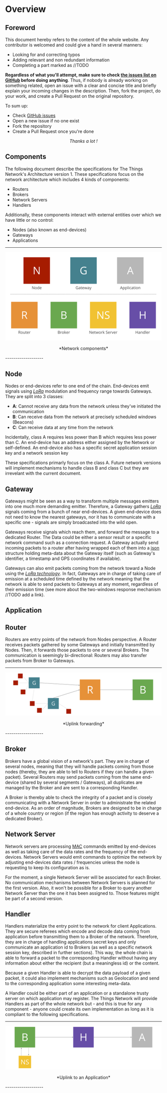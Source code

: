 Overview
========

## Foreword

This document hereby refers to the content of the whole website. Any contributor is welcomed
and could give a hand in several manners:

- Looking for and correcting typos
- Adding relevant and non redundant information
- Completing a part marked as //TODO

**Regardless of what you'll attempt, make sure to check [the issues list on
GitHub][github_issues] before doing anything**. Thus, if nobody is already working on something
related, open an issue with a clear and concise title and briefly explain your incoming changes
in the description. Then, fork the project, do your work, and create a Pull Request on the
original repository. 

To sum up:

- Check [GitHub issues][github_issues]
- Open a new issue if no one exist
- Fork the repository
- Create a Pull Request once you're done

*<p align="center">Thanks a lot !</p>*

## Components

The following document describe the specifications for The Things Network's Architecture
version 1. These specifications focus on the network architecture which includes 4 kinds of
components:

- Routers 
- Brokers
- Network Servers
- Handlers

Additionally, these components interact with external entities over which we have little or no control:

- Nodes (also known as end-devices)
- Gateways
- Applications

-------------------
![overview](img/overview.svg)
<p align="center">*Network components*</p>
-------------------

## Node
Nodes or end-devices refer to one end of the chain. End-devices emit signals using
[*LoRa*][lora_technology] modulation and frequency range towards Gateways. They are split into
3 classes: 

- **A**: Cannot receive any data from the network unless they've initiated the communication
- **B**: Can receive data from the network at precisely scheduled windows (Beacons)
- **C**: Can receive data at any time from the network

Incidentally, class A requires less power than B which requires less power than C. 
An end-device has an address either assigned by the Network or self-defined. An end-device
also has a specific secret application session key and a network session key 

These specifications primarly focus on the class A. Future network versions will implement
mechanisms to handle class B and class C but they are irrevelant with the current document.

## Gateway
Gateways might be seen as a way to transform multiple messages emitters into one much more
demanding emitter. Therefore, a Gateway gathers [*LoRa*][lora_technology] signals coming from a
bunch of near end-devices. A given end-device does not need to know the nearest gateways, nor it
has to communicate with a specific one - signals are simply broadcasted into the wild open. 

Gateways receive signals which reach them, and forward the message to a dedicated Router. The
Data could be either a sensor result or a specific network command such as a connection
request. A Gateway actually send incoming packets to a router after having wrapped each of them
into a [json][json] structure holding meta-data about the Gateway itself (such as Gateway's
identifier, a timestamp and GPS coordinates if available).

Gateways can also emit packets coming from the network toward a Node using the [*LoRa
technology*][lora_technology]. In fact, Gateways are in charge of taking care of emission at a
scheduled time defined by the network meaning that the network is able to send packets to
Gateways at any moment, regardless of their emission time (see more about the two-windows
response mechanism //TODO add a link). 

## Application

## Router

Routers are entry points of the network from Nodes perspective. A Router receives packets
gathered by some Gateways and initially transmitted by Nodes. Then, it forwards those packets
to one or several Brokers. The communication is seemingly bi-directional: Routers may also
transfer packets from Broker to Gateways. 

-------------------
![Uplink forwarding](img/uplink_router.svg)
<p align="center">*Uplink forwarding*</p>
-------------------

## Broker

Brokers have a global vision of a network's part. They are in charge of several nodes, meaning
that they will handle packets coming from those nodes (thereby, they are able to tell to
Routers if they can handle a given packet). Several Routers may send packets coming from the
same end-device (shared by several segments / Gateways), all duplicates are managed by the
Broker and are sent to a corresponding Handler.

A Broker is thereby able to check the integrity of a packet and is closely communicating with a
Network Server in order to administrate the related end-device. As an order of magnitude, Brokers
are designed to be in charge of a whole country or region (if the region has enough activity to
deserve a dedicated Broker).

## Network Server

Network servers are processing [MAC][mac] commands emitted by end-devices as well as taking care
of the data rates and the frequency of the end-devices. Network Servers would emit commands to
optimize the network by adjusting end-devices data rates / frequencies unless the node is
requesting to keep its configuration as is. 

For the moment, a single Network Server will be associated for each Broker. No communication
mechanisms between Network Servers is planned for the first version. Also, it won't be possible
for a Broker to query another Network Server than the one it has been assigned to. Those
features might be part of a second version. 

## Handler

Handlers materialize the entry point to the network for client Applications. They are secure
referees which encode and decode data coming from application before transmitting them to a
Broker of the network. Therefore, they are in charge of handling applications secret keys and
only communicate an application id to Brokers (as well as a specific network session key,
described in further sections). This way, the whole chain is able to forward a packet to the
corresponding Handler without having any information about either the recipient (but a
meaningless id) or the content. 

Because a given Handler is able to decrypt the data payload of a given packet, it could
also implement mechanisms such as Geolocation and send to the corresponding application some
interesting meta-data.

A Handler could be either part of an application or a standalone trusty server on which
application may register. The Things Network will provide Handlers as part of the whole network
but - and this is true for any component - anyone could create its own implementation as long
as it is compliant to the following specifications.

-------------------
![Uplink to application](img/uplink_broker.svg)
<p align="center">*Uplink to an Application*</p>
-------------------

[lora_technology]: https://www.lora-alliance.org/What-Is-LoRa/Technology
[json]: https://fr.wikipedia.org/wiki/JavaScript_Object_Notation
[github_issues]: https://github.com/TheThingsNetwork/Specifications/issues
[mac]: https://en.wikipedia.org/wiki/Media_access_control
